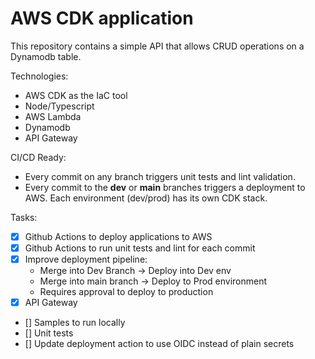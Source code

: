 # AWS CDK application

This repository contains a simple API that allows CRUD operations on a Dynamodb table.

Technologies:
- AWS CDK as the IaC tool
- Node/Typescript
- AWS Lambda
- Dynamodb
- API Gateway

CI/CD Ready:
- Every commit on any branch triggers unit tests and lint validation.
- Every commit to the **dev** or **main** branches triggers a deployment to AWS. Each environment (dev/prod) has its own CDK stack.


Tasks:
- [x] Github Actions to deploy applications to AWS
- [x] Github Actions to run unit tests and lint for each commit
- [x] Improve deployment pipeline:
    - Merge into Dev Branch -> Deploy into Dev env
    - Merge into main branch -> Deploy to Prod environment
    - Requires approval to deploy to production
- [x] API Gateway
- [] Samples to run locally
- [] Unit tests
- [] Update deployment action to use OIDC instead of plain secrets
